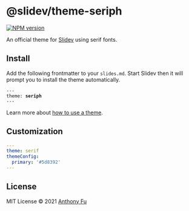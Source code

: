 # @slidev/theme-seriph

[![NPM version](https://img.shields.io/npm/v/@slidev/theme-seriph?color=3AB9D4&label=)](https://www.npmjs.com/package/@slidev/theme-seriph)

An official theme for [Slidev](https://github.com/slidevjs/slidev) using serif
fonts.

## Install

Add the following frontmatter to your `slides.md`. Start Slidev then it will
prompt you to install the theme automatically.

<pre><code>---
theme: <b>seriph</b>
---</code></pre>

Learn more about [how to use a theme](https://sli.dev/themes/use).

## Customization

```yaml
---
theme: serif
themeConfig:
  primary: '#5d8392'
---
```

## License

MIT License © 2021 [Anthony Fu](https://github.com/antfu)
